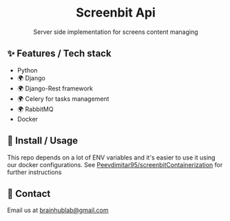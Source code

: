 <div align="center">
  <h1>Screenbit Api</h1>
  <p>Server side implementation for screens content managing</p>
  <!--
  optional images (remove <-- arrows and use this layout if you need)

  <p align="middle">
    <img height="160" src="./images/cbm.jpg">
    <img height="160" src="./images/earth.png">
    <img height="160" src="./images/nature.png">
  </p>
  -->
</div>

## ✨ Features / Tech stack
-   Python
- 🌍 Django
- 🌍 Django-Rest framework
- 🌍 Celery for tasks management
- 🌍 RabbitMQ
-   Docker

## 🔨 Install / Usage
This repo depends on a lot of ENV variables and it's easier to use it using our docker configurations. See [Peevdimitar95/screenbitContainerization](https://git.brainhub.co/peio_jr/screenbitContainerization) for further instructions


## 🤝 Contact

Email us at [brainhublab@gmail.com](mailto:brainhublab@gmail.com)
